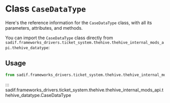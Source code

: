 # Class `CaseDataType`

Here's the reference information for the `CaseDataType` class, with all its parameters, attributes, and methods.

You can import the `CaseDataType` class directly from `sadif.frameworks_drivers.ticket_system.thehive.thehive_internal_mods_api.thehive_datatype`:

## Usage

```python
from sadif.frameworks_drivers.ticket_system.thehive.thehive_internal_mods_api.thehive_datatype import CaseDataType
```

::: sadif.frameworks_drivers.ticket_system.thehive.thehive_internal_mods_api.thehive_datatype.CaseDataType
